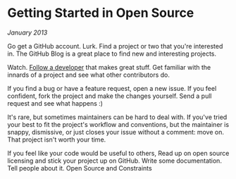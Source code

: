 # Getting Started in Open Source
*January 2013*





  Go get a GitHub account. Lurk. Find a project or two that you're interested in. The GitHub Blog is a great place to find new and interesting projects.

 Watch. [Follow a developer](https://help.github.com/articles/be-social) that makes great stuff. Get familiar with the innards of a project and see what other contributors do.

 If you find a bug or have a feature request, open a new issue. If you feel confident, fork the project and make the changes yourself. Send a pull request and see what happens :)

 It's rare, but sometimes maintainers can be hard to deal with. If you've tried your best to fit the project's workflow and conventions, but the maintainer is snappy, dismissive, or just closes your issue without a comment: move on. That project isn't worth your time.

 If you feel like your code would be useful to others, Read up on open source licensing and stick your project up on GitHub. Write some documentation. Tell people about it. Open Source and Constraints

  